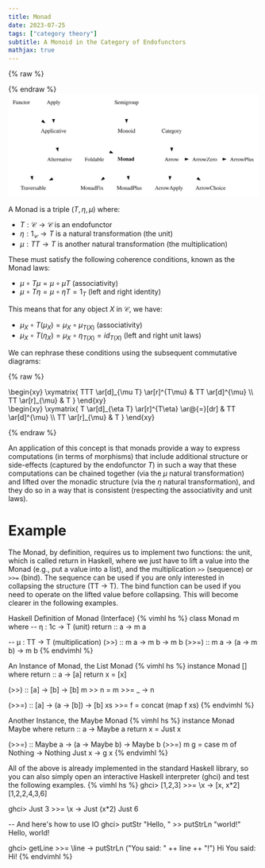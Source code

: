 ```yaml
---
title: Monad
date: 2023-07-25
tags: ["category theory"]
subtitle: A Monoid in the Category of Endofunctors
mathjax: true
---
```


{% raw %}
<script>
  MathJax = {
    loader: {
      load: ['[custom]/xypic.js'],
      paths: {custom: 'https://beuke.org/js'}
    },
    tex: {
      packages: {'[+]': ['xypic']}
    }
  };
</script>

<script id="MathJax-script" async src="https://cdn.jsdelivr.net/npm/mathjax@3.1.4/es5/tex-chtml-full.js"></script>
<!-- <script id="MathJax-script" async src="https://cdn.jsdelivr.net/npm/mathjax@3.1.4/es5/tex-svg-full.js"></script> -->

<script>
window.addEventListener('load', function() {
   document.querySelectorAll("mjx-xypic-object").forEach( (x) => (x.style.color = "var(--darkreader-text--text"));
   document.querySelectorAll("mjx-math > mjx-xypic > svg > g").forEach(x => x.setAttribute("stroke", "var(--darkreader-text--text"))
})
</script>

</style>
{% endraw %}

<br>
<img src="/images/typeclasses.svg" onclick="window.open(this.src)">
<!-- The source as dot is next to image. Compile with: dot -Tsvg typeclasses.dot -o typeclasses.svg -->
<br>

A Monad is a triple $(T, \eta, \mu)$ where:

* $T: \mathcal{C} \rightarrow \mathcal{C}$ is an endofunctor
* $\eta: 1_\mathcal{C} \rightarrow T$ is a natural transformation (the unit)
* $\mu: TT \rightarrow T$ is another natural transformation (the multiplication)

These must satisfy the following coherence conditions, known as the Monad laws:

* $\mu \circ T\mu = \mu \circ \mu T$ (associativity)
* $\mu \circ T\eta = \mu \circ \eta T = 1_T$ (left and right identity)

This means that for any object $X$ in $\mathcal{C}$, we have:

* $\mu_X \circ T(\mu_X) = \mu_X \circ \mu_{T(X)}$ (associativity)
* $\mu_X \circ T(\eta_X) = \mu_X \circ \eta_{T(X)} = id_{T(X)}$ (left and right unit laws)


We can rephrase these conditions using the subsequent commutative diagrams:

{% raw %}
<div class="splitscreen">
  <div class="left">
\begin{xy}
\xymatrix{
  TTT \ar[d]_{\mu T} \ar[r]^{T\mu} & TT \ar[d]^{\mu} \\
  TT \ar[r]_{\mu} & T
}
\end{xy}
  </div>

  <div class="right">
\begin{xy}
\xymatrix{
  T \ar[d]_{\eta T} \ar[r]^{T\eta} \ar@{=}[dr] & TT \ar[d]^{\mu} \\
  TT \ar[r]_{\mu} & T
}
\end{xy}
  </div>
</div>

{% endraw %}

An application of this concept is that monads provide a way to express computations (in terms of morphisms) that include additional structure or side-effects (captured by the endofunctor $T$) in such a way that these computations can be chained together (via the $\mu$ natural transformation) and lifted over the monadic structure (via the $\eta$ natural transformation), and they do so in a way that is consistent (respecting the associativity and unit laws).

# Example

The Monad, by definition, requires us to implement two functions: the unit, which is called return in Haskell, where we just have to lift a value into the Monad (e.g., put a value into a list), and the multiplication `>>` (sequence) or `>>=` (bind). The sequence can be used if you are only interested in collapsing the structure (TT -> T). The bind function can be used if you need to operate on the lifted value before collapsing. This will become clearer in the following examples.

Haskell Definition of Monad (Interface)
{% vimhl hs %}
class Monad m where
  -- η : 1c -> T (unit)
  return :: a -> m a

  -- μ : TT -> T (multiplication)
  (>>) :: m a -> m b -> m b
  (>>=) :: m a -> (a -> m b) -> m b
{% endvimhl %}

An Instance of Monad, the List Monad
{% vimhl hs %}
instance Monad [] where
  return :: a -> [a]
  return x = [x]

  (>>) :: [a] -> [b] -> [b]
  m >> n = m >>= \_ -> n

  (>>=) :: [a] -> (a -> [b]) -> [b]
  xs >>= f = concat (map f xs)
{% endvimhl %}

<!-- And this is how it looks like as commutative diagram in the case of an empty list: -->
<!-- {% raw %} -->
<!-- \begin{xy} -->
<!-- \xymatrix{ -->
<!--   \texttt{[]} \ar[d]_{\texttt{return}} \ar[r]^{\texttt{return}} \ar@{=}[dr] & \texttt{[[]]} \ar[d]^{\texttt{concat}} \\ -->
<!--   \texttt{[[]]} \ar[r]_{\texttt{concat}} & \texttt{[]} -->
<!-- } -->
<!-- \end{xy} -->
<!-- {% endraw %} -->

<!-- You may encounter various names for *concat*, such as *flatten* or *flatMap* and *bind* in case we combine concat with map as in the list implementation of >>=. We can lift values into the structure or increase the nested level of the structure by one with *return* and we can reduce one level of the structure with *concat*. -->

Another Instance, the Maybe Monad
{% vimhl hs %}
instance Monad Maybe where
  return :: a -> Maybe a
  return x  = Just x

  (>>=) :: Maybe a -> (a -> Maybe b) -> Maybe b
  (>>=) m g = case m of
                 Nothing -> Nothing
                 Just x  -> g x
{% endvimhl %}

All of the above is already implemented in the standard Haskell library, so you can also simply open an interactive Haskell interpreter (ghci) and test the following examples.
{% vimhl hs %}
ghci> [1,2,3] >>= \x -> [x, x*2]
[1,2,2,4,3,6]

ghci> Just 3 >>= \x -> Just (x*2)
Just 6

-- And here's how to use IO
ghci> putStr "Hello, " >> putStrLn "world!"
Hello, world!

ghci> getLine >>= \line -> putStrLn ("You said: " ++ line ++ "!")
Hi
You said: Hi!
{% endvimhl %}


[^1]: [Monad in ncatlab](https://ncatlab.org/nlab/show/monad#definition)
[^2]: [Typeclassopedia](https://wiki.haskell.org/Typeclassopedia)
